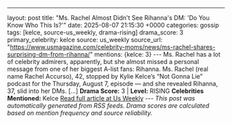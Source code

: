 ---
layout: post
title: "Ms. Rachel Almost Didn't See Rihanna's DM: 'Do You Know Who This Is?'"
date: 2025-08-07 21:15:30 +0000
categories: gossip
tags: [kelce, source-us_weekly, drama-rising]
drama_score: 3
primary_celebrity: kelce
source: us_weekly
source_url: "https://www.usmagazine.com/celebrity-moms/news/ms-rachel-shares-surprising-dm-from-rihanna/"
mentions: {kelce: 3} --- Ms. Rachel has a lot of celebrity admirers, apparently, but she almost missed a personal message from one of her biggest A-list fans: Rihanna. Ms. Rachel (real name Rachel Accurso), 42, stopped by Kylie Kelce’s “Not Gonna Lie” podcast for the Thursday, August 7, episode — and she revealed Rihanna, 37, slid into her DMs. […] **Drama Score:** 3 | **Level:** RISING **Celebrities Mentioned:** Kelce [Read full article at Us Weekly](https://www.usmagazine.com/celebrity-moms/news/ms-rachel-shares-surprising-dm-from-rihanna/) --- *This post was automatically generated from RSS feeds. Drama scores are calculated based on mention frequency and source reliability.*